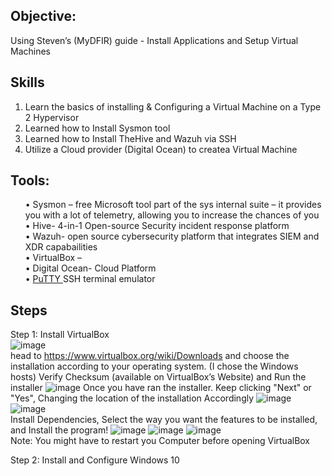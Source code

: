 ## Objective: 
Using Steven’s (MyDFIR) guide - Install Applications and Setup Virtual Machines

## Skills
1.	Learn the basics of installing & Configuring a Virtual Machine on a Type 2 Hypervisor 
2.	Learned how to Install  Sysmon tool 
3.	Learned how to Install TheHive and Wazuh via SSH
4.	Utilize a Cloud provider (Digital Ocean) to createa Virtual Machine

## Tools:
<ul>
<l1>•	Sysmon – free Microsoft tool part of the sys internal suite – it provides you with a lot of telemetry, allowing you to increase the chances of you </l1><br/>
<l2>•	Hive- 4-in-1 Open-source Security incident response platform</l2><br/>
<l3>•	Wazuh- open source cybersecurity platform that integrates SIEM and XDR capabailities </l3><br/>
<l4>•	VirtualBox – </l4><br/>
<l5>•	Digital Ocean- Cloud Platform </l5><br/>
<l6><a>• </a><a href="https://www.putty.org/">PuTTY </a><a>SSH terminal emulator </l6><br/>
</ul>

## Steps
Step 1: Install VirtualBox<br/>
![image](https://github.com/user-attachments/assets/facb7ec4-2f4a-4458-9180-49c3f98fe3ed)<br/>
head to https://www.virtualbox.org/wiki/Downloads and choose the installation according to your operating system. (I chose the Windows hosts)
Verify Checksum (available on VirtualBox’s Website) and Run the installer
![image](https://github.com/user-attachments/assets/56bcb09c-58c2-4b30-966f-91aa530554e7)
Once you have ran the installer. Keep clicking "Next" or "Yes", Changing the location of the installation Accordingly
![image](https://github.com/user-attachments/assets/405e0e6e-7264-40ff-96a7-9542b2e88290)
![image](https://github.com/user-attachments/assets/62bc7fcf-6f54-4357-b3b2-72362aa41cc8)<br/>
Install Dependencies, Select the way you want the features to be installed, and Install the program!
![image](https://github.com/user-attachments/assets/7dbaf2e6-8a03-45ee-b593-a134b28e6222)
![image](https://github.com/user-attachments/assets/eba696da-5268-44e7-a93d-c30101391117)
![image](https://github.com/user-attachments/assets/2d25a123-049a-4ae3-bb8c-1e75e4838f5c)<br/>
Note: You might have to restart you Computer before opening VirtualBox<br/>

Step 2: Install and Configure Windows 10 
 

